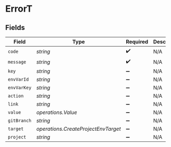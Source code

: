# ErrorT


## Fields

| Field                               | Type                                | Required                            | Description                         |
| ----------------------------------- | ----------------------------------- | ----------------------------------- | ----------------------------------- |
| `code`                              | *string*                            | :heavy_check_mark:                  | N/A                                 |
| `message`                           | *string*                            | :heavy_check_mark:                  | N/A                                 |
| `key`                               | *string*                            | :heavy_minus_sign:                  | N/A                                 |
| `envVarId`                          | *string*                            | :heavy_minus_sign:                  | N/A                                 |
| `envVarKey`                         | *string*                            | :heavy_minus_sign:                  | N/A                                 |
| `action`                            | *string*                            | :heavy_minus_sign:                  | N/A                                 |
| `link`                              | *string*                            | :heavy_minus_sign:                  | N/A                                 |
| `value`                             | *operations.Value*                  | :heavy_minus_sign:                  | N/A                                 |
| `gitBranch`                         | *string*                            | :heavy_minus_sign:                  | N/A                                 |
| `target`                            | *operations.CreateProjectEnvTarget* | :heavy_minus_sign:                  | N/A                                 |
| `project`                           | *string*                            | :heavy_minus_sign:                  | N/A                                 |
